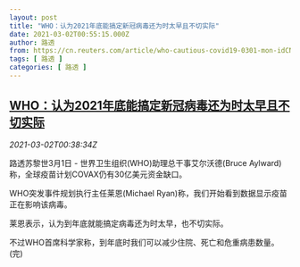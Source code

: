 ```yaml
---
layout: post
title: "WHO：认为2021年底能搞定新冠病毒还为时太早且不切实际"
date: 2021-03-02T00:55:15.000Z
author: 路透
from: https://cn.reuters.com/article/who-cautious-covid19-0301-mon-idCNKCS2AU01W
tags: [ 路透 ]
categories: [ 路透 ]
---
```

<!--1614646515000-->
[WHO：认为2021年底能搞定新冠病毒还为时太早且不切实际](https://cn.reuters.com/article/who-cautious-covid19-0301-mon-idCNKCS2AU01W)
------

<div>
<div><i>2021-03-02T00:38:34Z</i></div><p>路透苏黎世3月1日 - 世界卫生组织(WHO)助理总干事艾尔沃德(Bruce Aylward)称，全球疫苗计划COVAX仍有30亿美元资金缺口。</p><p>WHO突发事件规划执行主任莱恩(Michael Ryan)称，我们开始看到数据显示疫苗正在影响该病毒。</p><p>莱恩表示，认为到年底就能搞定病毒还为时太早，也不切实际。</p><p>不过WHO首席科学家称，到年底时我们可以减少住院、死亡和危重病患数量。(完)</p>
</div>
